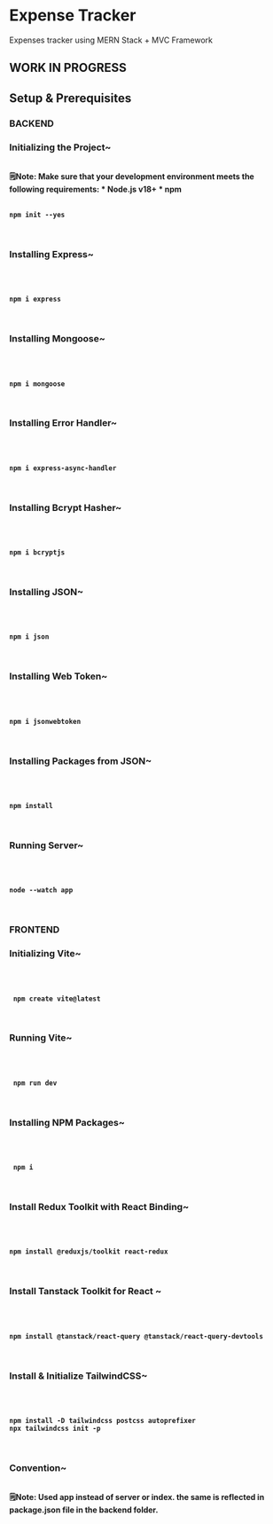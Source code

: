 # Expense Tracker
Expenses tracker using MERN Stack + MVC Framework

## WORK IN PROGRESS

## Setup & Prerequisites

### BACKEND

### Initializing the Project~
<br>
<b>🗒️Note:  Make sure that your development environment meets the following requirements: * Node.js v18+ * npm <b>
<br>
<br>
  
```
npm init --yes
```
<br>

### Installing Express~
<br>
<br>

```
npm i express
```
<br>

### Installing Mongoose~
<br>
<br>

```
npm i mongoose
```
<br>

### Installing Error Handler~
<br>
<br>

```
npm i express-async-handler
```
<br>

### Installing Bcrypt Hasher~
<br>
<br>

```
npm i bcryptjs
```
<br>

### Installing JSON~
<br>
<br>

```
npm i json
```
<br>

### Installing Web Token~
<br>
<br>

```
npm i jsonwebtoken
```
<br>

### Installing Packages from JSON~
<br>
<br>

```
npm install
```
<br>

### Running Server~
<br>
<br>

```
node --watch app
```
<br>

### FRONTEND

### Initializing Vite~
<br>
<br>

```
 npm create vite@latest
 ```
 
<br>

### Running Vite~
<br>
<br>

```
 npm run dev
 ```
 
<br>

### Installing NPM Packages~
<br>
<br>

```
 npm i
 ```
 
<br>

### Install Redux Toolkit with React Binding~
<br>
<br>

```
npm install @reduxjs/toolkit react-redux
```
<br>

### Install Tanstack Toolkit for React ~
<br>
<br>

```
npm install @tanstack/react-query @tanstack/react-query-devtools
```
<br>

### Install & Initialize TailwindCSS~
<br>
<br>

```
npm install -D tailwindcss postcss autoprefixer
npx tailwindcss init -p
```
<br>

### Convention~
<br>
<b>🗒️Note:  Used app instead of server or index. the same is reflected in package.json file in the backend folder. <b>
<br>
